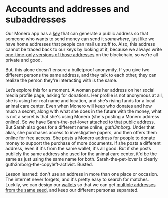 # Accounts and addresses and subaddresses

Our Monero app has a [key](3.16_public-key.md) that can generate a public address so that someone who wants to send money can send it *somewhere*, just like we have home addresses that people can mail us stuff to. Also, this address cannot be traced back to our keys by looking at it, because we always write [one-time-only versions of those addresses](3.17.01_stealth-addresses.md) on the blockchain, so we’re all private and good.

But, this alone doesn’t ensure a bulletproof anonymity. If you give two different persons the same address, and they talk to each other, they can realize the person they're interacting with is the same.

Let’s explore this for a moment. A woman puts her address on her social media profile page, asking for donations. Her profile is not anonymous at all, she is using her real name and location, and she’s rising funds for a local animal care center. Even when Monero will keep who donates and how much a secret, along with what she does in the future with the money, what is not a secret is that she's using Monero (she's posting a Monero address online). So we have Sarah-the-pet-lover attached to that public address.
But Sarah also goes for a different name online, *guth3mborg*. Under that alias, she purchases access to investigative papers, and then offers them online for free access. She posts a Monero address for people to donate money to support the purchase of more documents. If she posts a different address, even if it's from the same wallet, it's all good. But if she posts publicly the same address she used for the animal care center, it'd be the same as just using the same name for both. Sarah-the-pet-lover is clearly guth3mborg-the-copyleft-activist. Busted.

Lesson learned: don't use an address in more than one place or occasion. The internet never forgets, and it's pretty easy to search for matches. Luckily, we can design our [wallets](3.13_wallets.md) so that we can get [multiple addresses from the same seed](3.22_accounts.md), and keep our different personas separated.